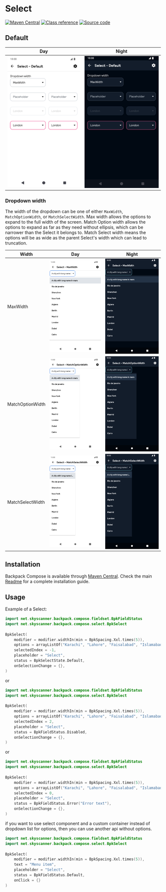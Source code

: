 # Select

[![Maven Central](https://img.shields.io/maven-central/v/net.skyscanner.backpack/backpack-compose)](https://search.maven.org/artifact/net.skyscanner.backpack/backpack-compose)
[![Class reference](https://img.shields.io/badge/Class%20reference-Android-blue)](https://backpack.github.io/android/backpack-compose/net.skyscanner.backpack.compose.select)
[![Source code](https://img.shields.io/badge/Source%20code-GitHub-lightgrey)](https://github.com/backpack/android/tree/main/backpack-compose/src/main/kotlin/net/skyscanner/backpack/compose/select)

## Default

| Day                                                                                                                                                              | Night                                                                                                                                                                                       |
|------------------------------------------------------------------------------------------------------------------------------------------------------------------|---------------------------------------------------------------------------------------------------------------------------------------------------------------------------------------------|
| <img src="https://raw.githubusercontent.com/backpack/android/main/docs/compose/Select/screenshots/default.png" alt="Select component" width="375" />  | <img src="https://raw.githubusercontent.com/backpack/android/main/docs/compose/Select/screenshots/default_dm.png" alt="Select component - dark mode" width="375" />              |

### Dropdown width

The width of the dropdown can be one of either `MaxWidth`, `MatchOptionWidth`, or `MatchSelectWidth`.
Max width allows the options to expand to the full width of the screen.
Match Option width allows the options to expand as far as they need without ellipsis, which can be narrower than the Select
it belongs to.
Match Select width means the options will be as wide as the parent Select's width which can lead to truncation.

| Width            | Day                                                                                                                                                                                                                                | Night                                                                                                                                                                                                                                             |
|------------------|------------------------------------------------------------------------------------------------------------------------------------------------------------------------------------------------------------------------------------|---------------------------------------------------------------------------------------------------------------------------------------------------------------------------------------------------------------------------------------------------|
| MaxWidth         | <img src="https://raw.githubusercontent.com/backpack/android/main/docs/compose/Select/screenshots/maxwidth.png" alt="Select component showing dropdown extending full width of screen" width="375" />                   | <img src="https://raw.githubusercontent.com/backpack/android/main/docs/compose/Select/screenshots/maxwidth_dm.png" alt="Select component showing dropdown extending full width of screen - dark mode" width="375" />                   |
| MatchOptionWidth | <img src="https://raw.githubusercontent.com/backpack/android/main/docs/compose/Select/screenshots/matchoptionwidth.png" alt="Select component showing dropdown extending as wide as longest option text" width="375" /> | <img src="https://raw.githubusercontent.com/backpack/android/main/docs/compose/Select/screenshots/matchoptionwidth_dm.png" alt="Select component showing dropdown extending as wide as longest option text - dark mode" width="375" /> |
| MatchSelectWidth | <img src="https://raw.githubusercontent.com/backpack/android/main/docs/compose/Select/screenshots/matchselectwidth.png" alt="Select component showing dropdown matching width of parent" width="375" />                 | <img src="https://raw.githubusercontent.com/backpack/android/main/docs/compose/Select/screenshots/matchselectwidth_dm.png" alt="Select component showing dropdown matching width of parent - dark mode" width="375" />                 |

## Installation

Backpack Compose is available through [Maven Central](https://search.maven.org/artifact/net.skyscanner.backpack/backpack-compose). Check the main [Readme](https://github.com/skyscanner/backpack-android#installation) for a complete installation guide.

## Usage

Example of a Select:

```Kotlin
import net.skyscanner.backpack.compose.fieldset.BpkFieldStatus
import net.skyscanner.backpack.compose.select.BpkSelect

BpkSelect(
    modifier = modifier.widthIn(min = BpkSpacing.Xxl.times(5)),
    options = arrayListOf("Karachi", "Lahore", "Faisalabad", "Islamabad", "Quetta", "Peshawar", "Menu item", "Menu item"),
    selectedIndex = -1,
    placeholder = "Select",
    status = BpkSelectState.Default,
    onSelectionChange = {},
)
```
or

```Kotlin
import net.skyscanner.backpack.compose.fieldset.BpkFieldStatus
import net.skyscanner.backpack.compose.select.BpkSelect

BpkSelect(
    modifier = modifier.widthIn(min = BpkSpacing.Xxl.times(5)),
    options = arrayListOf("Karachi", "Lahore", "Faisalabad", "Islamabad", "Quetta", "Peshawar", "Menu item", "Menu item"),
    selectedIndex = 2,
    placeholder = "Select",
    status = BpkFieldStatus.Disabled,
    onSelectionChange = {},
)
```
or

```Kotlin
import net.skyscanner.backpack.compose.fieldset.BpkFieldStatus
import net.skyscanner.backpack.compose.select.BpkSelect

BpkSelect(
    modifier = modifier.widthIn(min = BpkSpacing.Xxl.times(5)),
    options = arrayListOf("Karachi", "Lahore", "Faisalabad", "Islamabad", "Quetta", "Peshawar", "Menu item", "Menu item"),
    selectedIndex = 0,
    placeholder = "Select",
    status = BpkFieldStatus.Error("Error text"),
    onSelectionChange = {},
)
```
if you want to use select component and a custom container instead of dropdown list for options, then you can use another api without options.

```Kotlin
import net.skyscanner.backpack.compose.fieldset.BpkFieldStatus
import net.skyscanner.backpack.compose.select.BpkSelect

BpkSelect(
    modifier = modifier.widthIn(min = BpkSpacing.Xxl.times(5)),
    text = "Menu item",
    placeholder = "Select",
    status = BpkFieldStatus.Default,
    onClick = {}
)
```
